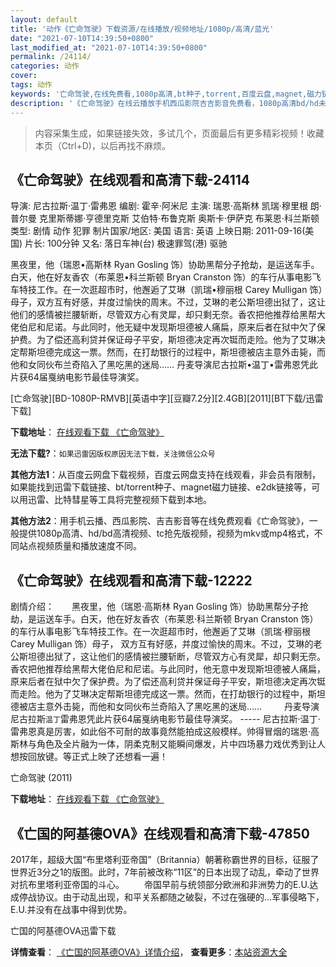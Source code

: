 ```yaml
---
layout: default
title: '动作《亡命驾驶》下载资源/在线播放/视频地址/1080p/高清/蓝光'
date: "2021-07-10T14:39:50+0800"
last_modified_at: "2021-07-10T14:39:50+0800"
permalink: /24114/
categories: 动作
cover:
tags: 动作
keywords: '亡命驾驶,在线免费看,1080p高清,bt种子,torrent,百度云盘,magnet,磁力链,迅雷下载资源'
description: '《亡命驾驶》在线云播放手机西瓜影院吉吉影音免费看，1080p高清bd/hd未删减完整版和tc抢先枪版，mkv/mp4格式，附带bt/torrent种子、magnet/磁力链、百度云盘、网盘资源迅雷下载链接'
---
```


>内容采集生成，如果链接失效，多试几个，页面最后有更多精彩视频！收藏本页（Ctrl+D)，以后再找不麻烦。


## 《亡命驾驶》在线观看和高清下载-24114

导演: 尼古拉斯·温丁·雷弗恩 编剧: 霍辛·阿米尼 主演: 瑞恩·高斯林 凯瑞·穆里根 朗·普尔曼 克里斯蒂娜·亨德里克斯 艾伯特·布鲁克斯 奥斯卡·伊萨克 布莱恩·科兰斯顿 类型: 剧情 动作 犯罪 制片国家/地区: 美国 语言: 英语 上映日期: 2011-09-16(美国) 片长: 100分钟 又名: 落日车神(台) 极速罪驾(港) 驱驰

黑夜里，他（瑞恩•高斯林 Ryan Gosling 饰）协助黑帮分子抢劫，是运送车手。白天，他在好友香农（布莱恩•科兰斯顿 Bryan Cranston 饰）的车行从事电影飞车特技工作。在一次逛超市时，他邂逅了艾琳（凯瑞•穆丽根 Carey Mulligan 饰）母子，双方互有好感，并度过愉快的周末。不过，艾琳的老公斯坦德出狱了，这让他们的感情被拦腰斩断，尽管双方心有灵犀，却只剩无奈。香农把他推荐给黑帮大佬伯尼和尼诺。与此同时，他无疑中发现斯坦德被人痛扁，原来后者在狱中欠了保护费。为了偿还高利贷并保证母子平安，斯坦德决定再次铤而走险。他为了艾琳决定帮斯坦德完成这一票。然而，在打劫银行的过程中，斯坦德被店主意外击毙，而他和女同伙布兰奇陷入了黑吃黑的迷局…… 丹麦导演尼古拉斯•温丁•雷弗恩凭此片获64届戛纳电影节最佳导演奖。


[亡命驾驶][BD-1080P-RMVB][英语中字][豆瓣7.2分][2.4GB][2011][BT下载/迅雷下载]

**下载地址**： [在线观看下载 《亡命驾驶》](https://www.btdx8.com/torrent/drive_2011.html) 


**无法下载?**：`如果迅雷因版权原因无法下载，关注微信公众号 `

**其他方法1**：从百度云网盘下载视频，百度云网盘支持在线观看，非会员有限制，如果能找到迅雷下载链接、bt/torrent种子、magnet磁力链接、e2dk链接等，可以用迅雷、比特彗星等工具将完整视频下载到本地。

**其他方法2**：用手机云播、西瓜影院、吉吉影音等在线免费观看《亡命驾驶》，一般提供1080p高清、hd/bd高清视频、tc抢先版视频，视频为mkv或mp4格式，不同站点视频质量和播放速度不同。


## 《亡命驾驶》在线观看和高清下载-12222

剧情介绍：　　黑夜里，他（瑞恩·高斯林 Ryan Gosling 饰）协助黑帮分子抢劫，是运送车手。白天，他在好友香农（布莱恩·科兰斯顿 Bryan Cranston 饰）的车行从事电影飞车特技工作。在一次逛超市时，他邂逅了艾琳（凯瑞·穆丽根 Carey Mulligan 饰）母子， 双方互有好感，并度过愉快的周末。不过，艾琳的老公斯坦德出狱了，这让他们的感情被拦腰斩断，尽管双方心有灵犀，却只剩无奈。香农把他推荐给黑帮大佬伯尼和尼诺。与此同时，他无意中发现斯坦德被人痛扁，原来后者在狱中欠了保护费。为了偿还高利贷并保证母子平安，斯坦德决定再次铤而走险。他为了艾琳决定帮斯坦德完成这一票。然而，在打劫银行的过程中，斯坦德被店主意外击毙，而他和女同伙布兰奇陷入了黑吃黑的迷局……  　　丹麦导演尼古拉斯`温丁`雷弗恩凭此片获64届戛纳电影节最佳导演奖。 ----- 尼古拉斯·温丁·雷弗恩真是厉害，如此俗不可耐的故事竟然能拍成这般模样。帅得冒烟的瑞恩·高斯林与角色及全片融为一体，阴柔克制又能瞬间爆发，片中四场暴力戏优秀到让人想按回放键。等正式上映了还想看一遍！


亡命驾驶 (2011)

**下载地址**： [在线观看下载 《亡命驾驶》](https://www.btbtdy.me/btdy/dy7137.html) 


## 《亡国的阿基德OVA》在线观看和高清下载-47850

2017年，超级大国“布里塔利亚帝国&rdquo;（Britannia）朝著称霸世界的目标，征服了世界近3分之1的版图。此时，7年前被改称&ldquo;11区&rdquo;的日本出现了动乱，牵动了世界对抗布里塔利亚帝国的斗心。 　　帝国早前与统领部分欧洲和非洲势力的E.U.达成停战协议。由于动乱出现，和平关系都随之破裂，不过在强硬的...军事侵略下，E.U.并没有在战事中得到优势。<!---剧情end--->


亡国的阿基德OVA迅雷下载

**详情查看**： [《亡国的阿基德OVA》详情介绍](/movie/47850/)， **查看更多**：[本站资源大全](/movie/t/all/)

